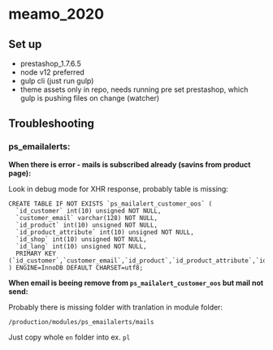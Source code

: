# meamo_2020

## Set up

* prestashop_1.7.6.5
* node v12 preferred
* gulp cli (just run gulp)
* theme assets only in repo, needs running pre set prestashop, which gulp is pushing files on change (watcher)

## Troubleshooting


### ps_emailalerts:

**When there is error - mails is subscribed already (savins from product page):**

Look in debug mode for XHR response, probably table is missing:

```
CREATE TABLE IF NOT EXISTS `ps_mailalert_customer_oos` (
  `id_customer` int(10) unsigned NOT NULL,
  `customer_email` varchar(128) NOT NULL,
  `id_product` int(10) unsigned NOT NULL,
  `id_product_attribute` int(10) unsigned NOT NULL,
  `id_shop` int(10) unsigned NOT NULL,
  `id_lang` int(10) unsigned NOT NULL,
  PRIMARY KEY (`id_customer`,`customer_email`,`id_product`,`id_product_attribute`,`id_shop`)
) ENGINE=InnoDB DEFAULT CHARSET=utf8;
```


**When email is beeing remove from ```ps_mailalert_customer_oos``` but mail not send:**

Probably there is missing folder with tranlation in module folder:
```
/production/modules/ps_emailalerts/mails
```

Just copy whole ```en``` folder into ex. ```pl```

